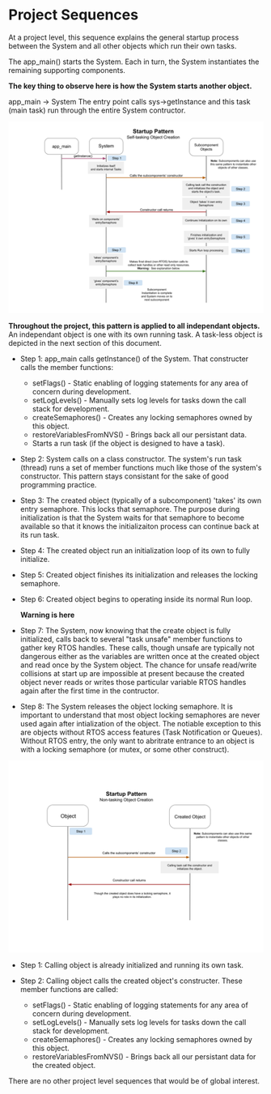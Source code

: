 # Project Sequences
At a project level, this sequence explains the general startup process between the System and all other objects which run their own tasks.  

The app_main() starts the System.  Each in turn, the System instantiates the remaining supporting components.

**The key thing to observe here is how the System starts another object.**

app_main -> System
The entry point calls sys->getInstance and this task (main task) run through the entire System contructor.

![tasking_object_creatation](./drawings/project_startup_self_tasking_sequence_diagram.svg)

**Throughout the project, this pattern is applied to all independant objects.**  An independant object is one with its own running task.  A task-less object is depicted in the next section of this document.

* Step 1: app_main calls getInstance() of the System.  That constructer calls the member functions:
  * setFlags() - Static enabling of logging statements for any area of concern during development.
  * setLogLevels() - Manually sets log levels for tasks down the call stack for development.
  * createSemaphores() - Creates any locking semaphores owned by this object.
  * restoreVariablesFromNVS() - Brings back all our persistant data.
  * Starts a run task (if the object is designed to have a task).

* Step 2: System calls on a class constructor.  The system's run task (thread) runs a set of member functions much like those of the system's constructor.  This pattern stays consistant for the sake of good programming practice.

* Step 3: The created object (typically of a subcomponent) 'takes' its own entry semaphore.  This locks that semaphore.  The purpose during initialization is that the System waits for that semaphore to become available so that it knows the initializaiton process can continue back at its run task.

* Step 4: The created object run an initialization loop of its own to fully initialize.

* Step 5: Created object finishes its initialization and releases the locking semaphore.

* Step 6: Created object begins to operating inside its normal Run loop.

    **Warning is here**  
* Step 7: The System, now knowing that the create object is fully initialized, calls back to several "task unsafe" member functions to gather key RTOS handles.  These calls, though unsafe are typically not dangerous either as the variables are written once at the created object and read once by the System object.  The chance for unsafe read/write collisions at start up are impossible at present because the created object never reads or writes those particular variable RTOS handles again after the first time in the contructor.

* Step 8: The System releases the object locking semaphore.  It is important to understand that most object locking semaphores are never used again after intialization of the object.  The notiable exception to this are objects without RTOS access features (Task Notification or Queues).  Without RTOS entry, the only want to abritrate entrance to an object is with a locking semaphore (or mutex, or some other construct).


![non_tasking_object_creation](./drawings/project_startup_non_tasking_sequence_diagram.svg)

* Step 1: Calling object is already initialized and running its own task.

* Step 2: Calling object calls the created object's constructer.  These member functions are called:
  * setFlags() - Static enabling of logging statements for any area of concern during development.
  * setLogLevels() - Manually sets log levels for tasks down the call stack for development.
  * createSemaphores() - Creates any locking semaphores owned by this object.
  * restoreVariablesFromNVS() - Brings back all our persistant data for the created object.

There are no other project level sequences that would be of global interest.